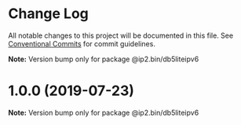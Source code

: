 # Change Log

All notable changes to this project will be documented in this file.
See [Conventional Commits](https://conventionalcommits.org) for commit guidelines.



**Note:** Version bump only for package @ip2.bin/db5liteipv6





# 1.0.0 (2019-07-23)

**Note:** Version bump only for package @ip2.bin/db5liteipv6

